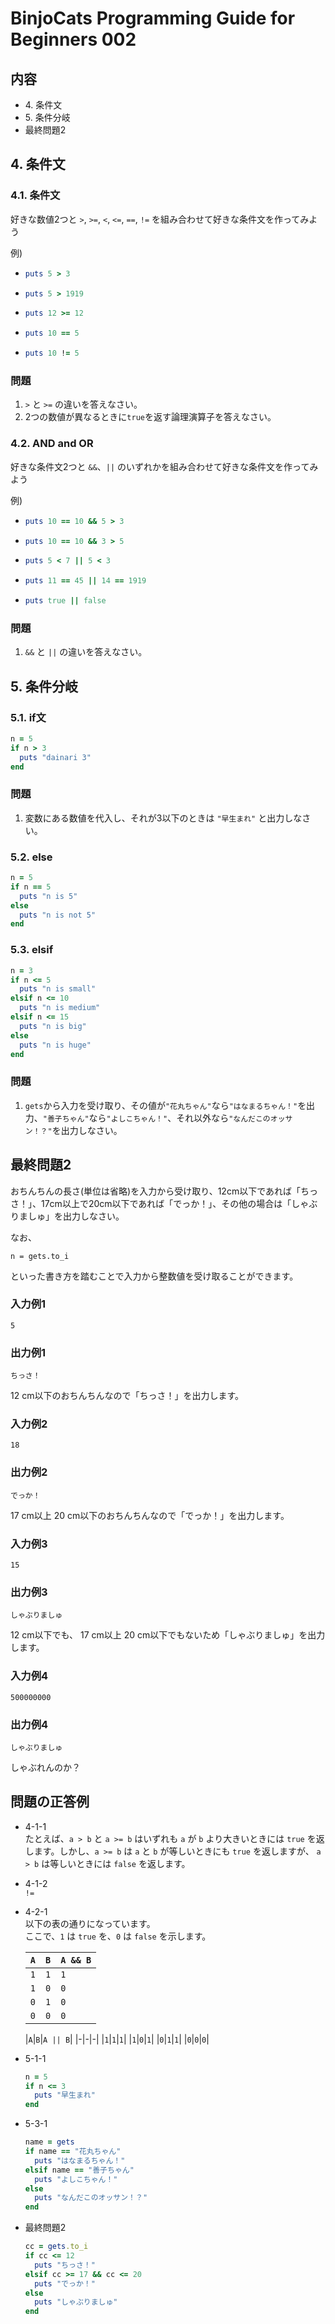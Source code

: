 # BinjoCats Programming Guide for Beginners 002

## 内容

- 4\. 条件文
- 5\. 条件分岐
- 最終問題2

## 4. 条件文

### 4.1. 条件文

好きな数値2つと `>`, `>=`, `<`, `<=`, `==`, `!=` を組み合わせて好きな条件文を作ってみよう

例)
- ```ruby
  puts 5 > 3
  ```

- ```ruby
  puts 5 > 1919
  ```

- ```ruby
  puts 12 >= 12
  ```

- ```ruby
  puts 10 == 5
  ```

- ```ruby
  puts 10 != 5
  ```

### 問題

1. `>` と `>=` の違いを答えなさい。
2. 2つの数値が異なるときに`true`を返す論理演算子を答えなさい。

### 4.2. AND and OR

好きな条件文2つと `&&`、`||` のいずれかを組み合わせて好きな条件文を作ってみよう

例)

- ```ruby
  puts 10 == 10 && 5 > 3
  ```

- ```ruby
  puts 10 == 10 && 3 > 5
  ```

- ```ruby
  puts 5 < 7 || 5 < 3
  ```

- ```ruby
  puts 11 == 45 || 14 == 1919
  ```

- ```ruby
  puts true || false
  ```

### 問題

1. `&&` と `||` の違いを答えなさい。

## 5. 条件分岐

### 5.1. if文

```ruby
n = 5
if n > 3
  puts "dainari 3"
end
```

### 問題

1. 変数にある数値を代入し、それが3以下のときは `"早生まれ"` と出力しなさい。

### 5.2. else

```ruby
n = 5
if n == 5
  puts "n is 5"
else
  puts "n is not 5"
end
```

### 5.3. elsif

```ruby
n = 3
if n <= 5
  puts "n is small"
elsif n <= 10
  puts "n is medium"
elsif n <= 15
  puts "n is big"
else
  puts "n is huge"
end
```

### 問題

1. `gets`から入力を受け取り、その値が`"花丸ちゃん"`なら`"はなまるちゃん！"`を出力、`"善子ちゃん"`なら`"よしこちゃん！"`、それ以外なら`"なんだこのオッサン！？"`を出力しなさい。

## 最終問題2

おちんちんの長さ(単位は省略)を入力から受け取り、12cm以下であれば「ちっさ！」、17cm以上で20cm以下であれば「でっか！」、その他の場合は「しゃぶりましゅ」を出力しなさい。

なお、
```
n = gets.to_i
```
といった書き方を踏むことで入力から整数値を受け取ることができます。

### 入力例1

```
5
```

### 出力例1

```
ちっさ！
```

$`12`$ cm以下のおちんちんなので「ちっさ！」を出力します。

### 入力例2

```
18
```

### 出力例2

```
でっか！
```

$`17`$ cm以上 $`20`$ cm以下のおちんちんなので「でっか！」を出力します。

### 入力例3

```
15
```

### 出力例3

```
しゃぶりましゅ
```

$`12`$ cm以下でも、 $`17`$ cm以上 $`20`$ cm以下でもないため「しゃぶりましゅ」を出力します。

### 入力例4

```
500000000
```

### 出力例4

```
しゃぶりましゅ
```

しゃぶれんのか？

## 問題の正答例

- 4-1-1  
  たとえば、`a > b` と `a >= b` はいずれも `a` が `b` より大きいときには `true` を返します。しかし、`a >= b` は `a` と `b` が等しいときにも `true` を返しますが、 `a > b` は等しいときには `false` を返します。

- 4-1-2  
  `!=`

- 4-2-1  
  以下の表の通りになっています。  
  ここで、`1` は `true` を、`0` は `false` を示します。

  |`A`|`B`|`A && B`|
  |-|-|-|
  |`1`|`1`|`1`|
  |`1`|`0`|`0`|
  |`0`|`1`|`0`|
  |`0`|`0`|`0`|

  |`A`|`B`|`A || B`|
  |-|-|-|
  |`1`|`1`|`1`|
  |`1`|`0`|`1`|
  |`0`|`1`|`1`|
  |`0`|`0`|`0`|

- 5-1-1  
  ```ruby
  n = 5
  if n <= 3
    puts "早生まれ"
  end
  ```

- 5-3-1  
  ```ruby
  name = gets
  if name == "花丸ちゃん"
    puts "はなまるちゃん！"
  elsif name == "善子ちゃん"
    puts "よしこちゃん！"
  else
    puts "なんだこのオッサン！？"
  end
  ```

- 最終問題2  
  ```ruby
  cc = gets.to_i
  if cc <= 12
    puts "ちっさ！"
  elsif cc >= 17 && cc <= 20
    puts "でっか！"  
  else
    puts "しゃぶりましゅ"
  end
  ```